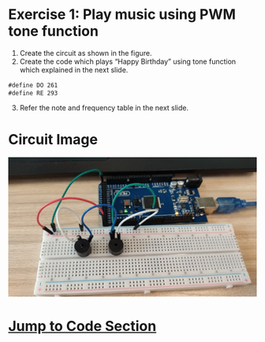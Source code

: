 # Exercise 1: Play music using PWM tone function 

1. Create the circuit as shown in the figure.
2. Create the code which plays “Happy Birthday”
using tone function which explained in the next
slide.
```Arduino
#define DO 261
#define RE 293
```
3. Refer the note and frequency table in the next
slide.

# Circuit Image

![Circuit Image](./Circuit.jpg)

# [Jump to Code Section](./1.Exercise1_Buzzer_HBD.ino)
